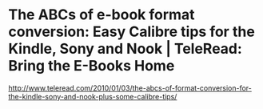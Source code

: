 <!--
id: 878045892
link: http://kevinisom.info/post/878045892/the-abcs-of-e-book-format-conversion-easy-calibre-tips
slug: the-abcs-of-e-book-format-conversion-easy-calibre-tips
date: Fri Jul 30 2010 15:42:21 GMT+1200 (NZST)
raw: {"blog_name":"kevinisom","id":878045892,"post_url":"http://kevinisom.info/post/878045892/the-abcs-of-e-book-format-conversion-easy-calibre-tips","slug":"the-abcs-of-e-book-format-conversion-easy-calibre-tips","type":"link","date":"2010-07-30 03:42:21 GMT","timestamp":1280461341,"state":"published","format":"html","reblog_key":"YG04ChGz","tags":[],"short_url":"http://tmblr.co/Zw68YyqLUh4","highlighted":[],"feed_item":"http://www.teleread.com/2010/01/03/the-abcs-of-format-conversion-for-the-kindle-sony-and-nook-plus-some-calibre-tips/","from_feed_id":"650234","note_count":0,"title":"The ABCs of e-book format conversion: Easy Calibre tips for the Kindle, Sony and Nook | TeleRead: Bring the E-Books Home","url":"http://www.teleread.com/2010/01/03/the-abcs-of-format-conversion-for-the-kindle-sony-and-nook-plus-some-calibre-tips/","description":""}
publish: 2010-07-030
tags: 
title: The ABCs of e-book format conversion: Easy Calibre tips for the Kindle, Sony and Nook | TeleRead: Bring the E-Books Home
-->


The ABCs of e-book format conversion: Easy Calibre tips for the Kindle, Sony and Nook | TeleRead: Bring the E-Books Home
========================================================================================================================

<http://www.teleread.com/2010/01/03/the-abcs-of-format-conversion-for-the-kindle-sony-and-nook-plus-some-calibre-tips/>

